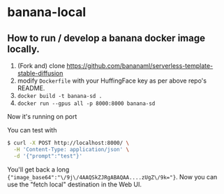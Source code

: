 # banana-local

## How to run / develop a banana docker image locally.

1. (Fork and) clone https://github.com/bananaml/serverless-template-stable-diffusion
2. modify `Dockerfile` with your HuffingFace key as per above repo's README.
3. `docker build -t banana-sd .`
4. `docker run --gpus all -p 8000:8000 banana-sd`

Now it's running on port

You can test with

```bash
$ curl -X POST http://localhost:8000/ \
  -H 'Content-Type: application/json' \
  -d '{"prompt":"test"}'
```

You'll get back a long `{"image_base64":"\/9j\/4AAQSkZJRgABAQAA....zUgZ\/9k="}`.
Now you can use the "fetch local" destination in the Web UI.
